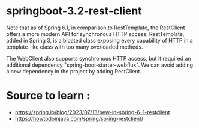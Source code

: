 # springboot-3.2-rest-client

Note that as of Spring 6.1, in comparison to RestTemplate, the RestClient offers a more modern API 
for synchronous HTTP access. RestTemplate, added in Spring 3, is a bloated class exposing every 
capability of HTTP in a template-like class with too many overloaded methods.

The WebClient also supports synchronous HTTP access, but it required an additional dependency 
"spring-boot-starter-webflux". We can avoid adding a new dependency in the project by adding RestClient.

# Source to learn :
- https://spring.io/blog/2023/07/13/new-in-spring-6-1-restclient 
- https://howtodoinjava.com/spring/spring-restclient/ 